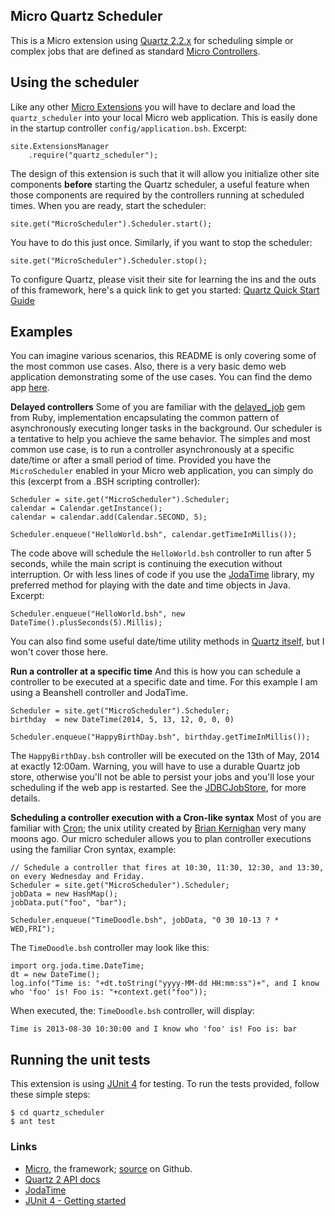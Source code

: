 ## Micro Quartz Scheduler

This is a Micro extension using [Quartz 2.2.x](http://quartz-scheduler.org/api/2.2.0/) for scheduling simple or complex jobs that are defined as standard [Micro Controllers](http://micro-docs.simplegames.ca/controllers.md).

## Using the scheduler
Like any other [Micro Extensions](http://micro-docs.simplegames.ca/extensions.md) you will have to declare and load the `quartz_scheduler` into your local Micro web application. This is easily done in the startup controller `config/application.bsh`. Excerpt:

    site.ExtensionsManager
        .require("quartz_scheduler");

The design of this extension is such that it will allow you initialize other site components **before** starting the Quartz scheduler, a useful feature when those components are required by the controllers running at scheduled times. When you are ready, start the scheduler:

    site.get("MicroScheduler").Scheduler.start();

You have to do this just once. Similarly, if you want to stop the scheduler:

    site.get("MicroScheduler").Scheduler.stop();

To configure Quartz, please visit their site for learning the ins and the outs of this framework, here's a quick link to get you started: [Quartz Quick Start Guide](http://quartz-scheduler.org/documentation/quartz-2.2.x/quick-start)

## Examples
You can imagine various scenarios, this README is only covering some of the most common use cases. Also, there is a very basic demo web application demonstrating some of the use cases. You can find the demo app [here](...todo...).

**Delayed controllers**
Some of you are familiar with the [delayed_job](https://rubygems.org/gems/delayed_job) gem from Ruby, implementation encapsulating the common pattern of asynchronously executing longer tasks in the background. Our scheduler is a tentative to help you achieve the same behavior. The simples and most common use case, is to run a controller asynchronously at a specific date/time or after a small period of time. Provided you have the `MicroScheduler` enabled in your Micro web application, you can simply do this (excerpt from a .BSH scripting controller):

    Scheduler = site.get("MicroScheduler").Scheduler;
    calendar = Calendar.getInstance();
    calendar = calendar.add(Calendar.SECOND, 5);

    Scheduler.enqueue("HelloWorld.bsh", calendar.getTimeInMillis());

The code above will schedule the `HelloWorld.bsh` controller to run after 5 seconds, while the main script is continuing the execution without interruption. Or with less lines of code if you use the [JodaTime](http://www.joda.org/joda-time/quickstart.html) library, my preferred method for playing with the date and time objects in Java. Excerpt:

    Scheduler.enqueue("HelloWorld.bsh", new DateTime().plusSeconds(5).Millis);

You can also find some useful date/time utility methods in [Quartz itself](http://quartz-scheduler.org/api/2.2.0/org/quartz/DateBuilder.html), but I won't cover those here.

**Run a controller at a specific time**
And this is how you can schedule a controller to be executed at a specific date and time. For this example I am using
a Beanshell controller and JodaTime.

    Scheduler = site.get("MicroScheduler").Scheduler;
    birthday  = new DateTime(2014, 5, 13, 12, 0, 0, 0)

    Scheduler.enqueue("HappyBirthDay.bsh", birthday.getTimeInMillis());

The `HappyBirthDay.bsh` controller will be executed on the 13th of May, 2014 at exactly 12:00am. Warning, you will have to use a durable Quartz job store, otherwise you'll not be able to persist your jobs and you'll lose your scheduling if the web app is restarted. See the [JDBCJobStore](http://quartz-scheduler.org/documentation/quartz-2.x/tutorials/tutorial-lesson-09), for more details.

**Scheduling a controller execution with a Cron-like syntax**
Most of you are familiar with [Cron](http://en.wikipedia.org/wiki/Cron); the unix utility created by [Brian Kernighan](http://en.wikipedia.org/wiki/Brian_Kernighan) very many moons ago. Our micro scheduler allows you to plan controller executions using the familiar Cron syntax, example:

    // Schedule a controller that fires at 10:30, 11:30, 12:30, and 13:30, on every Wednesday and Friday.
    Scheduler = site.get("MicroScheduler").Scheduler;
    jobData = new HashMap();
    jobData.put("foo", "bar");

    Scheduler.enqueue("TimeDoodle.bsh", jobData, "0 30 10-13 ? * WED,FRI");

The `TimeDoodle.bsh` controller may look like this:

    import org.joda.time.DateTime;
    dt = new DateTime();
    log.info("Time is: "+dt.toString("yyyy-MM-dd HH:mm:ss")+", and I know who 'foo' is! Foo is: "+context.get("foo"));

When executed, the: `TimeDoodle.bsh` controller, will display:

    Time is 2013-08-30 10:30:00 and I know who 'foo' is! Foo is: bar

## Running the unit tests
This extension is using [JUnit 4](http://junit.org/) for testing. To run the tests provided, follow these simple steps:

    $ cd quartz_scheduler
    $ ant test

### Links
 - [Micro](http://micro-docs.simplegames.ca/), the framework; [source](https://github.com/florinpatrascu/micro) on Github.
 - [Quartz 2 API docs](http://quartz-scheduler.org/api/2.2.0/)
 - [JodaTime](http://www.joda.org/joda-time/)
 - [JUnit 4 - Getting started](https://github.com/junit-team/junit/wiki/Getting-started)

